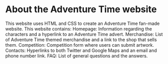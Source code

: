 # About the Adventure Time website
This website uses HTML and CSS to create an Adventure Time fan-made website. This website contains:
Homepage: Information regarding the characters and a hyperlink to an Adventure Time advert.
Merchandise: List of Adventure Time themed merchandise  and a link to the shop that sells them.
Competition: Competition form where users can submit artwork.
Contacts: Hyperlinks to both Twitter and Google Maps and an email and phone number link.
FAQ: List of general questions and the answers. 
